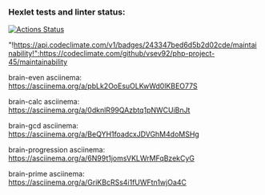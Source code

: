 ### Hexlet tests and linter status:
[![Actions Status](https://github.com/vsev92/php-project-45/actions/workflows/hexlet-check.yml/badge.svg)](https://github.com/vsev92/php-project-45/actions)

"!https://api.codeclimate.com/v1/badges/243347bed6d5b2d02cde/maintainability!":https://codeclimate.com/github/vsev92/php-project-45/maintainability

brain-even asciinema:
https://asciinema.org/a/pbLk2OoEsuOLKwWd0lKBEO77S

brain-calc asciinema:
https://asciinema.org/a/0dknlR99QAzbtq1pNWCUiBnJt

brain-gcd asciinema:
https://asciinema.org/a/BeQYH1foadcxJDVGhM4doMSHg

brain-progression asciinema:
https://asciinema.org/a/6N99t1jomsVKLWrMFqBzekCyG

brain-prime asciinema:
https://asciinema.org/a/GriKBcRSs4i1fUWFtn1wjOa4C


